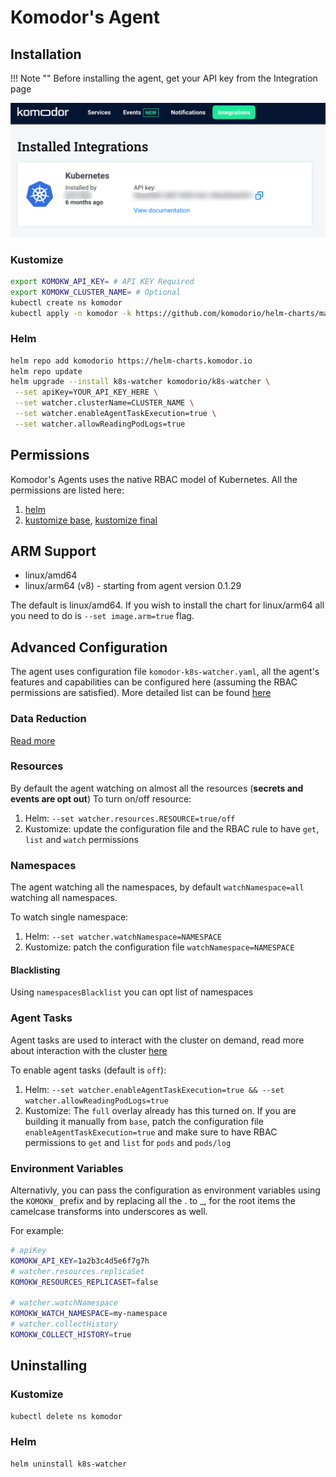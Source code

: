 # Komodor's Agent

## Installation

!!! Note ""
    Before installing the agent, get your API key from the Integration page

![API Key Location](./img/api_key_location.png)

### Kustomize

```bash
export KOMOKW_API_KEY= # API KEY Required
export KOMOKW_CLUSTER_NAME= # Optional
kubectl create ns komodor
kubectl apply -n komodor -k https://github.com/komodorio/helm-charts/manifests/overlays/full/?ref=master
```
### Helm

```bash
helm repo add komodorio https://helm-charts.komodor.io
helm repo update
helm upgrade --install k8s-watcher komodorio/k8s-watcher \
 --set apiKey=YOUR_API_KEY_HERE \
 --set watcher.clusterName=CLUSTER_NAME \
 --set watcher.enableAgentTaskExecution=true \
 --set watcher.allowReadingPodLogs=true

```

## Permissions
Komodor's Agents uses the native RBAC model of Kubernetes. All the permissions are listed here:

1. [helm](https://github.com/komodorio/helm-charts/blob/master/charts/k8s-watcher/templates/clusterrole.yaml)
2. [kustomize base](https://github.com/komodorio/helm-charts/blob/master/manifests/base/clusterrole.yaml), [kustomize final](https://github.com/komodorio/helm-charts/blob/master/manifests/overlays/full/logs-reader.cr.yaml)


## ARM Support

* linux/amd64
* linux/arm64 (v8) - starting from agent version 0.1.29

The default is linux/amd64. If you wish to install the chart for linux/arm64 all you need to do is `--set image.arm=true` flag.

## Advanced Configuration

The agent uses configuration file `komodor-k8s-watcher.yaml`, all the agent's features and capabilities can be configured here (assuming the RBAC permissions are satisfied).
More detailed list can be found [here](https://github.com/komodorio/helm-charts/tree/master/charts/k8s-watcher#configuration)

### Data Reduction
[Read more](./Sensitive-Information-Redaction.md)

### Resources
By default the agent watching on almost all the resources (**secrets and events are opt out**)
To turn on/off resource:

1. Helm: `--set watcher.resources.RESOURCE=true/off`
2. Kustomize: update the configuration file and the RBAC rule to have `get`, `list` and `watch` permissions

### Namespaces
The agent watching all the namespaces, by default `watchNamespace=all` watching all namespaces.

To watch single namespace:

1. Helm: `--set watcher.watchNamespace=NAMESPACE`
2. Kustomize: patch the configuration file `watchNamespace=NAMESPACE`

#### Blacklisting
Using `namespacesBlacklist` you can opt list of namespaces


### Agent Tasks
Agent tasks are used to interact with the cluster on demand, read more about interaction with the cluster [here](./Interaction-With-The-Cluster.md)

To enable agent tasks (default is `off`):

1. Helm: `--set watcher.enableAgentTaskExecution=true && --set watcher.allowReadingPodLogs=true`
2. Kustomize: The `full` overlay already has this turned on. If you are building it manually from `base`, patch the configuration file `enableAgentTaskExecution=true` and make sure to have RBAC permissions to `get` and `list` for `pods` and `pods/log`


### Environment Variables
Alternativly, you can pass the configuration as environment variables using the `KOMOKW_` prefix and by replacing all the . to _, for the root items the camelcase transforms into underscores as well.

For example:
```bash
# apiKey
KOMOKW_API_KEY=1a2b3c4d5e6f7g7h
# watcher.resources.replicaSet
KOMOKW_RESOURCES_REPLICASET=false

# watcher.watchNamespace
KOMOKW_WATCH_NAMESPACE=my-namespace
# watcher.collectHistory
KOMOKW_COLLECT_HISTORY=true
```



## Uninstalling

### Kustomize
```bash
kubectl delete ns komodor
```

### Helm
```bash
helm uninstall k8s-watcher
```
